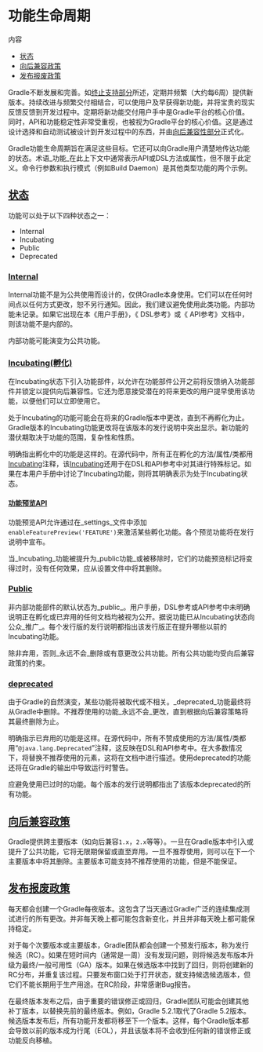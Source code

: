 # 功能生命周期

内容

* [状态](#sec:states)
* [向后兼容政策](#backwards_compatibility)
* [发布报废政策](#eol_support)

Gradle不断发展和完善。如[终止支持部分](#eol_support)所述，定期并频繁（大约每6周）提供新版本。持续改进与频繁交付相结合，可以使用户及早获得新功能，并将宝贵的现实反馈反馈到开发过程中。定期将新功能交付用户手中是Gradle平台的核心价值。同时，API和功能稳定性非常受重视，也被视为Gradle平台的核心价值。这是通过设计选择和自动测试被设计到开发过程中的东西，并由[向后兼容性部分](#backwards_compatibility)正式化。

Gradle功能生命周期旨在满足这些目标。它还可以向Gradle用户清楚地传达功能的状态。术语_功能_在此上下文中通常表示API或DSL方法或属性，但不限于此定义。命令行参数和执行模式（例如Build Daemon）是其他类型功能的两个示例。

<h2 id = '#sec:states'> <a href = '#sec:states'>状态</a> </h2>

功能可以处于以下四种状态之一：

* Internal
* Incubating
* Public
* Deprecated


<h3 id = '#sec:internal'> <a href = '#sec:internal'>Internal</a> </h3>

Internal功能不是为公共使用而设计的，仅供Gradle本身使用。它们可以在任何时间点以任何方式更改，恕不另行通知。因此，我们建议避免使用此类功能。内部功能未记录。如果它出现在本《用户手册》，《 DSL参考》或《 API参考》文档中，则该功能不是内部的。

内部功能可能演变为公共功能。

<h3 id = '#sec:incubating_state'> <a href = '#sec:incubating_state'>Incubating(孵化)</a> </h3>

在Incubating状态下引入功能部件，以允许在功能部件公开之前将反馈纳入功能部件并锁定以提供向后兼容性。它还为愿意接受潜在的将来更改的用户提早使用该功能，以便他们可以立即使用它。

处于Incubating的功能可能会在将来的Gradle版本中更改，直到不再孵化为止。Gradle版本的Incubating功能更改将在该版本的发行说明中突出显示。新功能的潜伏期取决于功能的范围，复杂性和性质。

明确指出孵化中的功能是这样的。在源代码中，所有正在孵化的方法/属性/类都用[Incubating]()注释，该[Incubating]()还用于在DSL和API参考中对其进行特殊标记。如果在本用户手册中讨论了Incubating功能，则将其明确表示为处于Incubating状态。

<h4 id = '#feature_preview'> <a href = '#feature_preview'>功能预览API</a> </h4>

功能预览API允许通过在_settings_文件中添加`enableFeaturePreview('FEATURE')`来激活某些孵化功能。各个预览功能将在发行说明中宣布。

当_Incubating_功能被提升为_public功能_或被移除时，它们的功能预览标记将变得过时，没有任何效果，应从设置文件中将其删除。

<h3 id = '#sec:public'> <a href = '#sec:public'>Public</a> </h3>

非内部功能部件的默认状态为_public_。用户手册，DSL参考或API参考中未明确说明正在孵化或已弃用的任何文档均被视为公开。据说功能已从Incubating状态向公众_推广_。每个发行版的发行说明都指出该发行版正在提升哪些以前的Incubating功能。

除非弃用，否则_永远不会_删除或有意更改公共功能。所有公共功能均受向后兼容政策的约束。

<h3 id = '#sec:deprecated'> <a href = '#sec:deprecated'>deprecated</a> </h3>

由于Gradle的自然演变，某些功能将被取代或不相关。_deprecated_功能最终将从Gradle中删除。不推荐使用的功能_永远不会_更改，直到根据向后兼容策略将其最终删除为止。

明确指示已弃用的功能是这样。在源代码中，所有不赞成使用的方法/属性/类都用“`@java.lang.Deprecated`”注释，这反映在DSL和API参考中。在大多数情况下，将替换不推荐使用的元素，这将在文档中进行描述。使用deprecated的功能还将在Gradle的输出中导致运行时警告。

应避免使用已过时的功能。每个版本的发行说明都指出了该版本deprecated的所有功能。

<h2 id = '#backwards_compatibility'> <a href = '#backwards_compatibility'>向后兼容政策</a> </h2>

Gradle提供跨主要版本（如向后兼容`1.x`，`2.x`等等）。一旦在Gradle版本中引入或提升了公共功能，它将无限期保留或直至弃用。一旦不推荐使用，则可以在下一个主要版本中将其删除。主要版本可能支持不推荐使用的功能，但是不能保证。

<h2 id = 'eol_support'> <a href = '#eol_support'>发布报废政策</a> </h2>

每天都会创建一个Gradle每夜版本。这包含了当天通过Gradle广泛的连续集成测试进行的所有更改。并非每天晚上都可能包含新变化，并且并非每天晚上都可能保持稳定。

对于每个次要版本或主要版本，Gradle团队都会创建一个预发行版本，称为发行候选（RC）。如果在短时间内（通常是一周）没有发现问题，则将候选发布版本升级为最终/一般可用性（GA）版本。如果在候选版本中找到了回归，则将创建新的RC分布，并重复该过程。只要发布窗口处于打开状态，就支持候选候选版本，但它们不能长期用于生产用途。在RC阶段，非常感谢Bug报告。

在最终版本发布之后，由于重要的错误修正或回归，Gradle团队可能会创建其他补丁版本，以替换先前的最终版本。例如，Gradle 5.2.1取代了Gradle 5.2版本。候选版本发布后，所有功能开发都将移至下一个版本。这样，每个Gradle版本都会导致以前的版本成为行尾（EOL），并且该版本将不会收到任何新的错误修正或功能反向移植。
